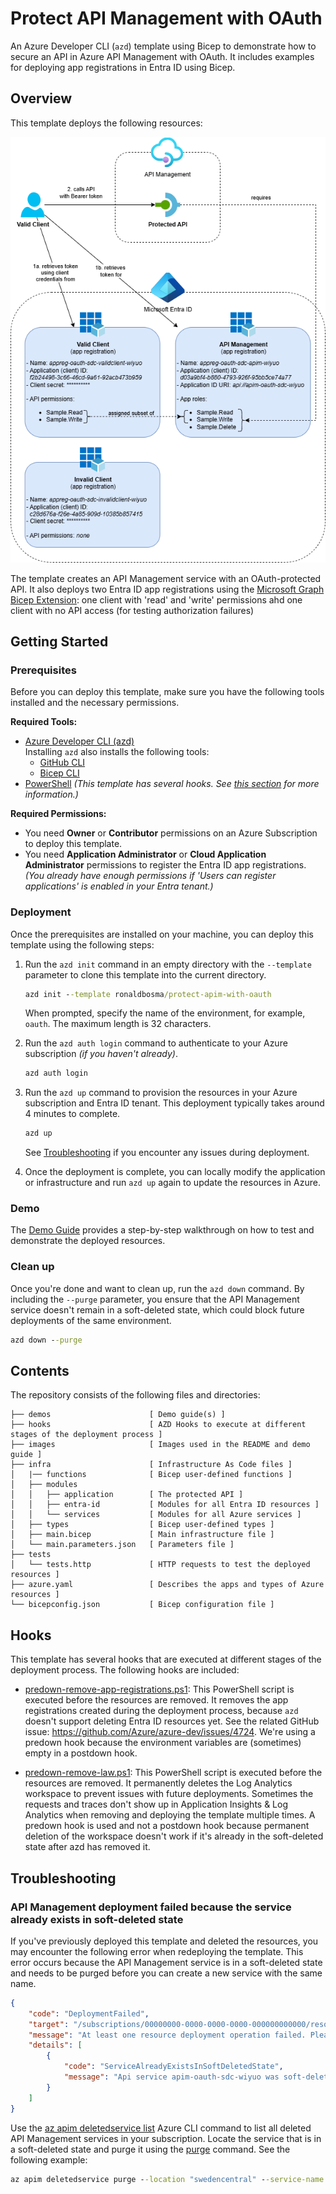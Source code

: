 # Protect API Management with OAuth

An Azure Developer CLI (`azd`) template using Bicep to demonstrate how to secure an API in Azure API Management with OAuth. 
It includes examples for deploying app registrations in Entra ID using Bicep.

## Overview

This template deploys the following resources:

![Overview](images/diagrams-overview.png)

The template creates an API Management service with an OAuth-protected API. It also deploys two Entra ID app registrations using the [Microsoft Graph Bicep Extension](https://learn.microsoft.com/en-us/community/content/microsoft-graph-bicep-extension): one client with 'read' and 'write' permissions ahd one client with no API access (for testing authorization failures)


## Getting Started

### Prerequisites  

Before you can deploy this template, make sure you have the following tools installed and the necessary permissions.

**Required Tools:**
- [Azure Developer CLI (azd)](https://learn.microsoft.com/en-us/azure/developer/azure-developer-cli/install-azd)  
  Installing `azd` also installs the following tools:  
  - [GitHub CLI](https://cli.github.com)  
  - [Bicep CLI](https://learn.microsoft.com/en-us/azure/azure-resource-manager/bicep/install)  
- [PowerShell](https://learn.microsoft.com/en-us/powershell/scripting/install/installing-powershell) 
  _(This template has several hooks. See [this section](#hooks) for more information.)_

**Required Permissions:**
- You need **Owner** or **Contributor** permissions on an Azure Subscription to deploy this template.  
- You need **Application Administrator** or **Cloud Application Administrator** permissions to register the Entra ID app registrations. 
  _(You already have enough permissions if 'Users can register applications' is enabled in your Entra tenant.)_

### Deployment

Once the prerequisites are installed on your machine, you can deploy this template using the following steps:

1. Run the `azd init` command in an empty directory with the `--template` parameter to clone this template into the current directory.  

    ```cmd
    azd init --template ronaldbosma/protect-apim-with-oauth
    ```

    When prompted, specify the name of the environment, for example, `oauth`. The maximum length is 32 characters.

1. Run the `azd auth login` command to authenticate to your Azure subscription _(if you haven't already)_.

    ```cmd
    azd auth login
    ```

1. Run the `azd up` command to provision the resources in your Azure subscription and Entra ID tenant. This deployment typically takes around 4 minutes to complete.

    ```cmd
    azd up
    ```

    See [Troubleshooting](#troubleshooting) if you encounter any issues during deployment.

1. Once the deployment is complete, you can locally modify the application or infrastructure and run `azd up` again to update the resources in Azure.

### Demo

The [Demo Guide](demos/demo.md) provides a step-by-step walkthrough on how to test and demonstrate the deployed resources.

### Clean up

Once you're done and want to clean up, run the `azd down` command. By including the `--purge` parameter, you ensure that the API Management service doesn't remain in a soft-deleted state, which could block future deployments of the same environment.

```cmd
azd down --purge
```


## Contents

The repository consists of the following files and directories:

```
├── demos                      [ Demo guide(s) ]
├── hooks                      [ AZD Hooks to execute at different stages of the deployment process ]
├── images                     [ Images used in the README and demo guide ]
├── infra                      [ Infrastructure As Code files ]
│   |── functions              [ Bicep user-defined functions ]
│   ├── modules                
│   │   ├── application        [ The protected API ]
│   │   ├── entra-id           [ Modules for all Entra ID resources ]
│   │   └── services           [ Modules for all Azure services ]
│   ├── types                  [ Bicep user-defined types ]
│   ├── main.bicep             [ Main infrastructure file ]
│   └── main.parameters.json   [ Parameters file ]
├── tests                      
│   └── tests.http             [ HTTP requests to test the deployed resources ]
├── azure.yaml                 [ Describes the apps and types of Azure resources ]
└── bicepconfig.json           [ Bicep configuration file ]
```


## Hooks

This template has several hooks that are executed at different stages of the deployment process. The following hooks are included:

- [predown-remove-app-registrations.ps1](hooks/predown-remove-app-registrations.ps1): 
  This PowerShell script is executed before the resources are removed. 
  It removes the app registrations created during the deployment process, because `azd` doesn't support deleting Entra ID resources yet. 
  See the related GitHub issue: https://github.com/Azure/azure-dev/issues/4724.
  We're using a predown hook because the environment variables are (sometimes) empty in a postdown hook.
  
- [predown-remove-law.ps1](hooks/predown-remove-law.ps1): 
  This PowerShell script is executed before the resources are removed. 
  It permanently deletes the Log Analytics workspace to prevent issues with future deployments. 
  Sometimes the requests and traces don't show up in Application Insights & Log Analytics when removing and deploying the template multiple times.
  A predown hook is used and not a postdown hook because permanent deletion of the workspace doesn't work
  if it's already in the soft-deleted state after azd has removed it.


## Troubleshooting

### API Management deployment failed because the service already exists in soft-deleted state

If you've previously deployed this template and deleted the resources, you may encounter the following error when redeploying the template. This error occurs because the API Management service is in a soft-deleted state and needs to be purged before you can create a new service with the same name.

```json
{
    "code": "DeploymentFailed",
    "target": "/subscriptions/00000000-0000-0000-0000-000000000000/resourceGroups/rg-oauth-sdc-wiyuo/providers/Microsoft.Resources/deployments/apiManagement",
    "message": "At least one resource deployment operation failed. Please list deployment operations for details. Please see https://aka.ms/arm-deployment-operations for usage details.",
    "details": [
        {
            "code": "ServiceAlreadyExistsInSoftDeletedState",
            "message": "Api service apim-oauth-sdc-wiyuo was soft-deleted. In order to create the new service with the same name, you have to either undelete the service or purge it. See https://aka.ms/apimsoftdelete."
        }
    ]
}
```

Use the [az apim deletedservice list](https://learn.microsoft.com/en-us/cli/azure/apim/deletedservice?view=azure-cli-latest#az-apim-deletedservice-list) Azure CLI command to list all deleted API Management services in your subscription. Locate the service that is in a soft-deleted state and purge it using the [purge](https://learn.microsoft.com/en-us/cli/azure/apim/deletedservice?view=azure-cli-latest#az-apim-deletedservice-purge) command. See the following example:

```cmd
az apim deletedservice purge --location "swedencentral" --service-name "apim-oauth-sdc-wiyuo"
```
